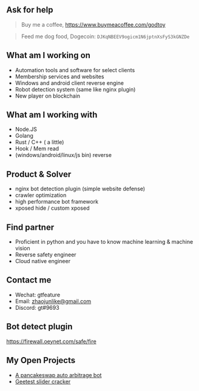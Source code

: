 ## Ask for help
> Buy me a coffee, https://www.buymeacoffee.com/godtoy

> Feed me dog food, Dogecoin: `DJKqNBEEV9ogicm1N6jptnXsFyS3kGNZDe`


## What am I working on
* Automation tools and software for select clients
* Membership services and websites
* Windows and android client reverse engine
* Robot detection system (same like nginx plugin)
* New player on blockchain

## What am I working with
* Node.JS
* Golang
* Rust / C++ ( a little)
* Hook / Mem read
* (windows/android/linux/js bin) reverse


## Product & Solver	
* nginx bot detection plugin (simple website defense)	
* crawler optimization
* high performance bot framework	
* xposed hide / custom xposed 

## Find partner
* Proficient in python and you have to know machine learning & machine vision
* Reverse safety engineer
* Cloud native engineer


## Contact me
 * Wechat: gtfeature
 * Email: zhaojunlike@gmail.com
 * Discord: gt#9693


## Bot detect plugin
https://firewall.oeynet.com/safe/fire



## My Open Projects
- [A pancakeswap auto arbitrage bot](https://github.com/godtoy/bsc-swap-autotrade-bot-v1)
- [Geetest slider cracker](https://github.com/godtoy/gt-geetest)

